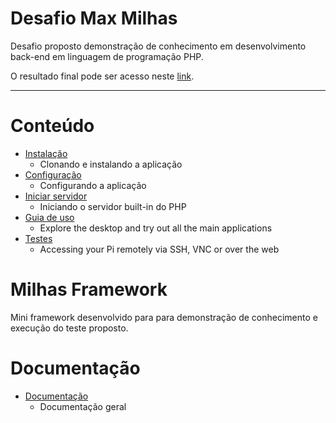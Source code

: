 # Desafio Max Milhas


Desafio proposto demonstração de conhecimento em desenvolvimento back-end em linguagem de programação PHP.

O resultado final pode ser acesso neste [link](http://maxmilhas.devyzi.com).

---
# Conteúdo

- [Instalação](https://github.com/marcus-campos/max-milhas-challenge/blob/master/documentation/installation/README.md)
    - Clonando e instalando a aplicação
- [Configuração](https://github.com/marcus-campos/max-milhas-challenge/blob/master/configuration/README.md)
    - Configurando a aplicação
- [Iniciar servidor](https://github.com/marcus-campos/max-milhas-challenge/blob/master/server/README.md)
    - Iniciando o servidor built-in do PHP
- [Guia de uso](https://github.com/marcus-campos/max-milhas-challenge/blob/master/usage/README.md)
    - Explore the desktop and try out all the main applications
- [Testes](https://github.com/marcus-campos/max-milhas-challenge/blob/master/tests/README.md)
    - Accessing your Pi remotely via SSH, VNC or over the web


# Milhas Framework

Mini framework desenvolvido para para demonstração de conhecimento e execução do teste proposto.

# Documentação

- [Documentação](installation/README.md)
    - Documentação geral 